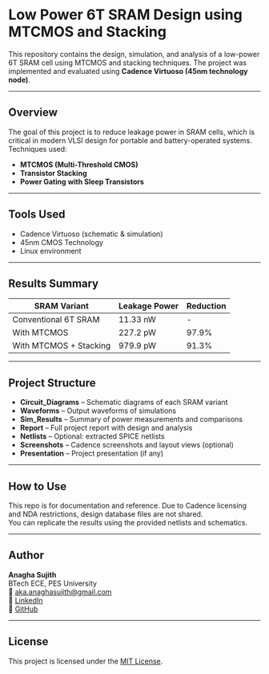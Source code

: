 # Low Power 6T SRAM Design using MTCMOS and Stacking

This repository contains the design, simulation, and analysis of a low-power 6T SRAM cell using MTCMOS and stacking techniques. The project was implemented and evaluated using **Cadence Virtuoso (45nm technology node)**.

---

## Overview

The goal of this project is to reduce leakage power in SRAM cells, which is critical in modern VLSI design for portable and battery-operated systems. Techniques used:
- **MTCMOS (Multi-Threshold CMOS)**
- **Transistor Stacking**
- **Power Gating with Sleep Transistors**

---

## Tools Used

- Cadence Virtuoso (schematic & simulation)
- 45nm CMOS Technology
- Linux environment

---

## Results Summary

| SRAM Variant | Leakage Power | Reduction |
|--------------|---------------|-----------|
| Conventional 6T SRAM | 11.33 nW | - |
| With MTCMOS | 227.2 pW | 97.9% |
| With MTCMOS + Stacking | 979.9 pW | 91.3% |

---

##  Project Structure

- **Circuit_Diagrams** – Schematic diagrams of each SRAM variant  
- **Waveforms** – Output waveforms of simulations  
- **Sim_Results** – Summary of power measurements and comparisons  
- **Report** – Full project report with design and analysis  
- **Netlists** – Optional: extracted SPICE netlists  
- **Screenshots** – Cadence screenshots and layout views (optional)  
- **Presentation** – Project presentation (if any)

---

## How to Use

This repo is for documentation and reference. Due to Cadence licensing and NDA restrictions, design database files are not shared.  
You can replicate the results using the provided netlists and schematics.

---

## Author

**Anagha Sujith**  
BTech ECE, PES University  
📧 aka.anaghasujith@gmail.com  
🔗 [LinkedIn](https://linkedin.com/in/anaghasujith)  
🔗 [GitHub](https://github.com/entropybrains)

---

## License

This project is licensed under the [MIT License](LICENSE).
